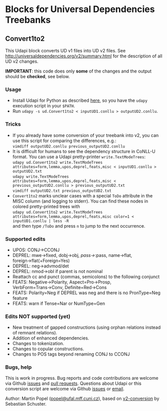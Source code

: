 # Blocks for Universal Dependencies Treebanks
## Convert1to2
This Udapi block converts UD v1 files into UD v2 files.
See http://universaldependencies.org/v2/summary.html for the description of all UD v2 changes.

**IMPORTANT**: this code does only **some** of the changes and the output should be **checked**, see below.

### Usage
* Install Udapi for Python as described [here](https://github.com/udapi/udapi-python/README.md),
  so you have the `udapy` execution script in your `$PATH`.
* Run `udapy -s ud.Convert1to2 < inputUD1.conllu > outputUD2.conllu`.

### Tricks
* If you already have some conversion of your treebank into v2,
  you can use this script for comparing the differences, e.g.: <br>
  `vimdiff outputUD2.conllu previous_outputUD2.conllu`
* It is difficult for humans to see the dependency structure in CoNLL-U format.
  You can use a Udapi pretty-printer `write.TextModeTrees`: <br>
  `udapy ud.Convert1to2 write.TextModeTrees attributes=form,lemma,upos,deprel,feats,misc < inputUD1.conllu > outputUD2.txt` <br>
  `udapy write.TextModeTrees attributes=form,lemma,upos,deprel,feats,misc < previous_outputUD2.conllu > previous_outputUD2.txt` <br>
  `vimdiff outputUD2.txt previous_outputUD2.txt`
* `Convert1to2` marks unclear cases with a special `ToDo` attribute in the MISC column (and logging to stderr).
  You can find these nodes in colored pretty-printed trees with <br>
  `udapy ud.Convert1to2 write.TextModeTrees attributes=form,lemma,upos,deprel,feats,misc color=1 < inputUD1.conllu | less -R`  <br>
  and then type `/ToDo` and press `n` to jump to the next occurrence.

### Supported edits
* UPOS: CONJ→CCONJ
* DEPREL: mwe→fixed, dobj→obj, *pass→*:pass, name→flat, foreign→flat(+Foreign=Yes)
* DEPREL: neg→advmod/det
* DEPREL: nmod→obl if parent is not nominal
* Reattach cc and punct (commas, semicolons) to the following conjunct
* FEATS: Negative→Polarity, Aspect=Pro→Prosp, VerbForm=Trans→Conv, Definite=Red→Cons
* FEATS: Polarity=Neg if DEPREL was neg and there is no PronType=Neg feature
* FEATS: warn if Tense=Nar or NumType=Gen

### Edits NOT supported (yet)
* New treatment of gapped constructions (using orphan relations instead of remnant relations).
* Addition of enhanced dependencies.
* Changes to tokenization.
* Changes to copular constructions.
* Changes to POS tags beyond renaming CONJ to CCONJ

### Bugs, help
This is work in progress.
Bug reports and code contributions are welcome via Github [issues](https://github.com/udapi/udapi-python/issues) and [pull requests](https://github.com/udapi/udapi-python/pulls).
Questions about Udapi or this conversion script are welcome via Github [issues](https://github.com/udapi/udapi-python/issues) or [email](popel@ufal.mff.cuni.cz).

Author: Martin Popel (popel@ufal.mff.cuni.cz),
based on [v2-conversion](https://github.com/UniversalDependencies/tools/tree/master/v2-conversion) by Sebastian Schuster.
